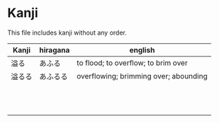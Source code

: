 # Kanji

This file includes kanji without any order.

| Kanji | hiragana | english |
| ----- | -------- | ------- |
|溢る|あふる|to flood; to overflow; to brim over|
|溢るる|あふるる|overflowing; brimming over; abounding​|
||||
||||
||||
||||
||||
||||
||||
||||
||||
||||
||||
||||
